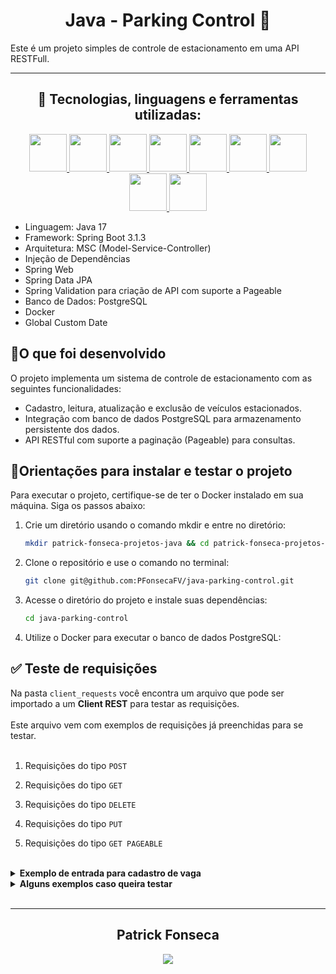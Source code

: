 <div align="center">

   <h1> Java - Parking Control 🚗</h1>

</div>


Este é um projeto simples de controle de estacionamento em uma API RESTFull.

---

<div align="center">
  <h2>🧰 Tecnologias, linguagens e ferramentas utilizadas:</h2>
  <p align="center">
    <a href="https://github.com/PFonsecaFV/PFonsecaFV">
    <img src="https://github.com/PFonsecaFV/PFonsecaFV/blob/main/src/icons/ic_java.svg" width="60" fill="none" />
    <img src="https://github.com/PFonsecaFV/PFonsecaFV/blob/main/src/icons/ic_maven.svg" width="60" fill="none" />
    <img src="https://github.com/PFonsecaFV/PFonsecaFV/blob/main/src/icons/ic_spring.svg" width="60" fill="none" />
    <img src="https://github.com/PFonsecaFV/PFonsecaFV/blob/main/src/icons/ic_springboot.svg" width="60" fill="none" />
    <img src="https://github.com/PFonsecaFV/PFonsecaFV/blob/main/src/icons/ic_hibernate.svg" width="60" fill="none" />
    <img src="https://github.com/PFonsecaFV/PFonsecaFV/blob/main/src/icons/ic_postgre.svg" width="60" fill="none" />
    <img src="https://github.com/PFonsecaFV/PFonsecaFV/blob/main/src/icons/ic_postman.svg" width="60" fill="none" />
    <img src="https://github.com/PFonsecaFV/PFonsecaFV/blob/main/src/icons/ic_docker.svg" width="60" fill="none" />
    <img src="https://github.com/PFonsecaFV/PFonsecaFV/blob/main/src/icons/ic_intellij.svg" width="60" fill="none" />
    </a>
  </p>
</div>

- Linguagem: Java 17
- Framework: Spring Boot 3.1.3
- Arquitetura: MSC (Model-Service-Controller)
- Injeção de Dependências
- Spring Web
- Spring Data JPA
- Spring Validation para criação de API com suporte a Pageable
- Banco de Dados: PostgreSQL
- Docker
- Global Custom Date


## <strong>🎯O que foi desenvolvido</strong><br />

O projeto implementa um sistema de controle de estacionamento com as seguintes funcionalidades:

- Cadastro, leitura, atualização e exclusão de veículos estacionados.
- Integração com banco de dados PostgreSQL para armazenamento persistente dos dados.
- API RESTful com suporte a paginação (Pageable) para consultas.

## 📝Orientações para instalar e testar o projeto

Para executar o projeto, certifique-se de ter o Docker instalado em sua máquina. Siga os passos abaixo:

1. Crie um diretório usando o comando mkdir e entre no diretório:
   ```bash
   mkdir patrick-fonseca-projetos-java && cd patrick-fonseca-projetos-java
   ```
2. Clone o repositório e use o comando no terminal:
   ```bash
   git clone git@github.com:PFonsecaFV/java-parking-control.git
   ```
3. Acesse o diretório do projeto e instale suas dependências:
   ```bash
   cd java-parking-control
   ```

4. Utilize o Docker para executar o banco de dados PostgreSQL:


## ✅ Teste de requisições

Na pasta `client_requests` você encontra um arquivo que pode ser importado a um <strong>Client REST</strong> para testar as requisições.
<br>
<br>
Este arquivo vem com exemplos de requisições já preenchidas para se testar.
<br>
<br>
1. Requisições do tipo `POST`


2. Requisições do tipo `GET`


3. Requisições do tipo `DELETE`


4. Requisições do tipo `PUT`


5. Requisições do tipo `GET PAGEABLE`

<br>

<details>
   <summary><b>Exemplo de entrada para cadastro de vaga</b></summary>

   ```json
   {
      "numeroVaga": "205B",
      "carroPlaca": "FUS1975",
      "carroMarca": "Volkswagen",
      "carroModelo": "Fusca 1300",
      "carroCor": "Preto",
      "nomeDoResponsavel": "Patrick Fonseca",
      "apartamento": "205",
      "bloco": "B"
   }
   ```
      
   </details>

<details>
   <summary><b>Alguns exemplos caso queira testar</b></summary>

   ```json
   {
      "numeroVaga": "200A",
      "carroPlaca": "MAV1976",
      "carroMarca": "Ford",
      "carroModelo": "Maverick",
      "carroCor": "Amarelo",
      "nomeDoResponsavel": "Anderson Fonseca",
      "apartamento": "200",
      "bloco": "A"
   },

   {
      "numeroVaga": "150B",
      "carroPlaca": "OPA1978",
      "carroMarca": "Chevrolet",
      "carroModelo": "Opala",
      "carroCor": "Cinza",
      "nomeDoResponsavel": "Patrick Anderson",
      "apartamento": "150",
      "bloco": "B"
   },

   {
      "numeroVaga": "130A",
      "carroPlaca": "CAM2000",
      "carroMarca": "Chevrolet",
      "carroModelo": "Camaro",
      "carroCor": "Amarelo",
      "nomeDoResponsavel": "Vinícios Fonseca",
      "apartamento": "125",
      "bloco": "A"
   },
   
   {
      "numeroVaga": "170A",
      "carroPlaca": "VER1994",
      "carroMarca": "Chevrolet",
      "carroModelo": "Veraneio",
      "carroCor": "Marrom",
      "nomeDoResponsavel": "José Fonseca",
      "apartamento": "120",
      "bloco": "A"
   }
   ```

   </details>

<br>

---

<div align="center">
  <h2>Patrick Fonseca</h2>
	  <a href="https://www.linkedin.com/in/PatrickFonseca/" target="_blank">
      <img src="https://img.shields.io/badge/-LinkedIn-%230077B5?style=for-the-badge&logo=linkedin&logoColor=white" target="_blank">
    </a>
</div>
